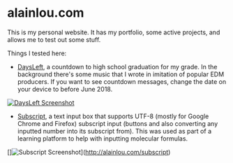 # alainlou.com
This is my personal website. It has my portfolio, some active projects, and allows me to test out some stuff.

Things I tested here:
* [DaysLeft](http://alainlou.com/daysleft), a countdown to high school graduation for my grade. In the background there's some music that I wrote in imitation of popular EDM producers. If you want to see countdown messages, change the date on your device to before June 2018.

[![DaysLeft Screenshot](https://github.com/alainlou/alainlou.github.io/blob/master/res/pics/days_left_sample.PNG)](http://alain.com/daysleft)

* [Subscript](http://alainlou.com/subscript), a text input box that supports UTF-8 (mostly for Google Chrome and Firefox) subscript input (buttons and also converting any inputted number into its subscript from). This was used as part of a learning platform to help with inputting molecular formulas.

[]![Subscript Screenshot](https://github.com/alainlou/alainlou.github.io/blob/master/res/pics/subscript_sample.PNG)](http://alainlou.com/subscript)
